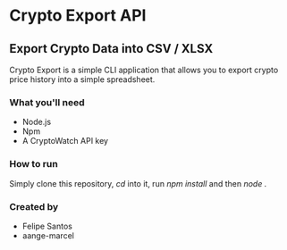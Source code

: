 # Crypto Export API

## Export Crypto Data into CSV / XLSX

Crypto Export is a simple CLI application that allows you to export crypto price history into a simple spreadsheet.

### What you'll need

- Node.js
- Npm
- A CryptoWatch API key

### How to run

Simply clone this repository, _cd_ into it, run _npm install_ and then _node ._

### Created by

- Felipe Santos
- aange-marcel
